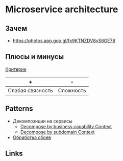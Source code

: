 # Microservice architecture

## Зачем

* https://photos.app.goo.gl/fx9KTNZDV8vS6GE78

## Плюсы и минусы

[Критерии](arch.criteria.md)

| + | - |
| - | - |
| Слабая связность | Сложность |

## Patterns

* Декомпозиции на сервисы
  * [Decompose by business capability Context](https://microservices.io/patterns/decomposition/decompose-by-business-capability.html)
  * [Decompose by subdomain Context](https://microservices.io/patterns/decomposition/decompose-by-subdomain.html)
* [Обработка сбоев](msa.failure.md)

## Links
